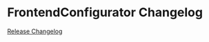 # FrontendConfigurator Changelog

[Release Changelog](https://github.com/spryker-demo/frontend-configurator/releases)
